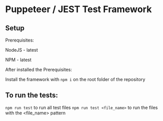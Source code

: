 # Puppeteer / JEST Test Framework

## Setup

Prerequisites:


NodeJS - latest

NPM - latest

After installed the Prerequisites:

Install the framework with `npm i` on the root folder of the repository

## To run the tests:

`npm run test` to run all test files
`npm run test <file_name>` to run the files with the <file_name> pattern
